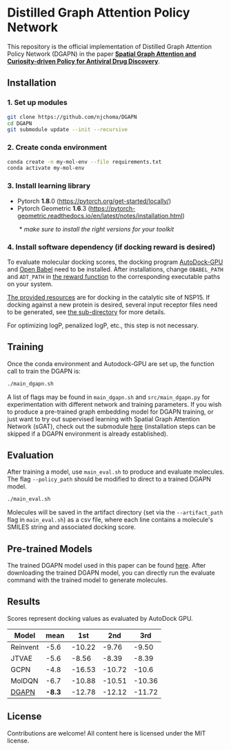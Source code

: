# Distilled Graph Attention Policy Network

This repository is the official implementation of Distilled Graph Attention Policy Network (DGAPN) in the paper [**Spatial Graph Attention and Curiosity-driven Policy for Antiviral Drug Discovery**](http://arxiv.org/abs/2106.02190).


## Installation

### 1. Set up modules
```bash
git clone https://github.com/njchoma/DGAPN
cd DGAPN
git submodule update --init --recursive
```

### 2. Create conda environment
```bash
conda create -n my-mol-env --file requirements.txt
conda activate my-mol-env
```

### 3. Install learning library
- Pytorch **1.8**.0 (https://pytorch.org/get-started/locally/)
- Pytorch Geometric **1.6**.3 (https://pytorch-geometric.readthedocs.io/en/latest/notes/installation.html)

  \* *make sure to install the right versions for your toolkit*

### 4. Install software dependency (if docking reward is desired)

To evaluate molecular docking scores, the docking program [AutoDock-GPU](https://github.com/ccsb-scripps/AutoDock-GPU/wiki) and [Open Babel](https://open-babel.readthedocs.io/en/latest/Command-line_tools/babel.html) need to be installed. After installations, change `OBABEL_PATH` and `ADT_PATH` in [the reward function](src/reward/adtgpu/get_reward.py) to the corresponding executable paths on your system.

[The provided resources](src/reward/adtgpu/receptor) are for docking in the catalytic site of NSP15. If docking against a new protein is desired, several input receptor files need to be generated, see [the sub-directory](src/reward/adtgpu) for more details.

For optimizing logP, penalized logP, etc., this step is not necessary.


## Training

Once the conda environment and Autodock-GPU are set up, the function call to train the DGAPN is:

```bash
./main_dgapn.sh
```

A list of flags may be found in `main_dgapn.sh` and `src/main_dgapn.py` for experimentation with different network and training parameters. If you wish to produce a pre-trained graph embedding model for DGAPN training, or just want to try out supervised learning with Spatial Graph Attention Network (sGAT), check out the submodule [here](https://github.com/yulun-rayn/sGAT) (installation steps can be skipped if a DGAPN environment is already established).

## Evaluation

After training a model, use `main_eval.sh` to produce and evaluate molecules.
The flag `--policy_path` should be modified to direct to a trained DGAPN model.

```bash
./main_eval.sh
```

Molecules will be saved in the artifact directory (set via the `--artifact_path` flag in `main_eval.sh`) as a csv file, where each line contains a molecule's SMILES string and associated docking score.

## Pre-trained Models
The trained DGAPN model used in this paper can be found [here](https://drive.google.com/drive/folders/1gm49zz-XYJUo2V1TK__y5Dgsgu7P1VVr?usp=sharing). 
After downloading the trained DGAPN model, you can directly run the evaluate command with the trained model to generate molecules.

## Results

Scores represent docking values as evaluated by AutoDock GPU. 

|    Model           | mean | 1st    | 2nd    | 3rd    |
| ------------------ |------|--------|--------|--------|
| Reinvent           | -5.6 | -10.22 | -9.76  | -9.50  |
| JTVAE              | -5.6 | -8.56  | -8.39  | -8.39  |  
| GCPN               | -4.8 | -16.53 | -10.72 | -10.6  |
| MolDQN             | -6.7 | -10.88 | -10.51 | -10.36 |
| [DGAPN](https://drive.google.com/file/d/1q44YTJXR3R95hgBZDKpDztotlXhJzHP9/view?usp=sharing) | **-8.3** | -12.78 | -12.12 | -11.72 |

## License

Contributions are welcome! All content here is licensed under the MIT license.
